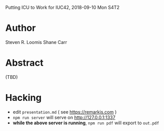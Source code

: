 Putting ICU to Work for IUC42, 2018-09-10 Mon S4T2
###

Author
===

Steven R. Loomis
Shane Carr

Abstract
===

(TBD) 


Hacking
===

- edit `presentation.md` ( see https://remarkjs.com )
- `npm run server`  will serve on http://127.0.0.1:1337
- **while the above server is running**, `npm run pdf` will export to `out.pdf`
